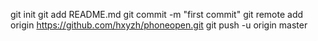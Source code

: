 git init
git add README.md
git commit -m "first commit"
git remote add origin https://github.com/hxyzh/phoneopen.git
git push -u origin master

